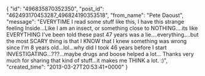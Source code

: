  {
   "id": "496835870352350",
   "post_id": "462493170453287_496824190353518",
   "from_name": "Pete Daoust",
   "message": "EVERYTIME I read some stuff like this, I have this strange feeling Inside...Like I am an insect, or something close to NOTHING....its like EVERYTHING I've been told these past 47 years was a lie....everything....but the most SCARY thing is that I KNOW that I knew something was wrong since I'm 8 years old...lol...why did I took 46 years before I start INVESTIGATING...???...maybe drugs and boose helped a lot... Thanks very much for sharing that kind of stuff...it makes me THINK a lot. :)",
   "created_time": "2013-03-27T20:53:41+0000"
 }
